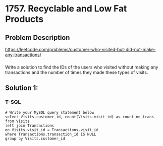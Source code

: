 # 1757. Recyclable and Low Fat Products

## Problem Description
https://leetcode.com/problems/customer-who-visited-but-did-not-make-any-transactions/
###
Write a solution to find the IDs of the users who visited without making any transactions and the number of times they made these types of visits.

## Solution 1:
### T-SQL
```
# Write your MySQL query statement below
select Visits.customer_id, count(Visits.visit_id) as count_no_trans
from Visits
left join Transactions
on Visits.visit_id = Transactions.visit_id
where Transactions.transaction_id IS NULL
group by Visits.customer_id
```
